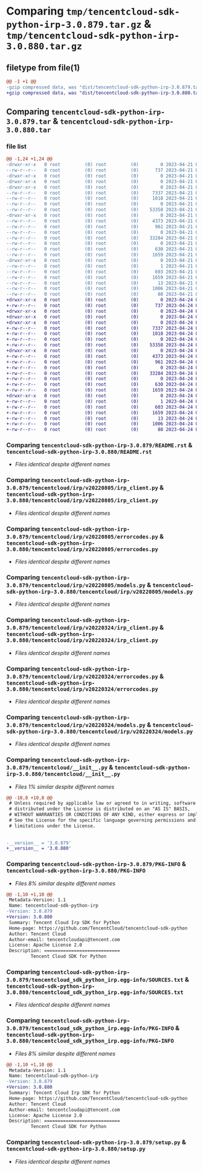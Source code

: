 # Comparing `tmp/tencentcloud-sdk-python-irp-3.0.879.tar.gz` & `tmp/tencentcloud-sdk-python-irp-3.0.880.tar.gz`

## filetype from file(1)

```diff
@@ -1 +1 @@
-gzip compressed data, was "dist/tencentcloud-sdk-python-irp-3.0.879.tar", last modified: Fri Apr 21 00:48:07 2023, max compression
+gzip compressed data, was "dist/tencentcloud-sdk-python-irp-3.0.880.tar", last modified: Mon Apr 24 03:12:22 2023, max compression
```

## Comparing `tencentcloud-sdk-python-irp-3.0.879.tar` & `tencentcloud-sdk-python-irp-3.0.880.tar`

### file list

```diff
@@ -1,24 +1,24 @@
-drwxr-xr-x   0 root         (0) root         (0)        0 2023-04-21 00:48:07.000000 tencentcloud-sdk-python-irp-3.0.879/
--rw-r--r--   0 root         (0) root         (0)      737 2023-04-21 00:48:07.000000 tencentcloud-sdk-python-irp-3.0.879/README.rst
-drwxr-xr-x   0 root         (0) root         (0)        0 2023-04-21 00:48:07.000000 tencentcloud-sdk-python-irp-3.0.879/tencentcloud/
-drwxr-xr-x   0 root         (0) root         (0)        0 2023-04-21 00:48:07.000000 tencentcloud-sdk-python-irp-3.0.879/tencentcloud/irp/
-drwxr-xr-x   0 root         (0) root         (0)        0 2023-04-21 00:48:07.000000 tencentcloud-sdk-python-irp-3.0.879/tencentcloud/irp/v20220805/
--rw-r--r--   0 root         (0) root         (0)     7337 2023-04-21 00:48:07.000000 tencentcloud-sdk-python-irp-3.0.879/tencentcloud/irp/v20220805/irp_client.py
--rw-r--r--   0 root         (0) root         (0)     1018 2023-04-21 00:48:07.000000 tencentcloud-sdk-python-irp-3.0.879/tencentcloud/irp/v20220805/errorcodes.py
--rw-r--r--   0 root         (0) root         (0)        0 2023-04-21 00:48:07.000000 tencentcloud-sdk-python-irp-3.0.879/tencentcloud/irp/v20220805/__init__.py
--rw-r--r--   0 root         (0) root         (0)    53358 2023-04-21 00:48:07.000000 tencentcloud-sdk-python-irp-3.0.879/tencentcloud/irp/v20220805/models.py
-drwxr-xr-x   0 root         (0) root         (0)        0 2023-04-21 00:48:07.000000 tencentcloud-sdk-python-irp-3.0.879/tencentcloud/irp/v20220324/
--rw-r--r--   0 root         (0) root         (0)     4373 2023-04-21 00:48:07.000000 tencentcloud-sdk-python-irp-3.0.879/tencentcloud/irp/v20220324/irp_client.py
--rw-r--r--   0 root         (0) root         (0)      961 2023-04-21 00:48:07.000000 tencentcloud-sdk-python-irp-3.0.879/tencentcloud/irp/v20220324/errorcodes.py
--rw-r--r--   0 root         (0) root         (0)        0 2023-04-21 00:48:07.000000 tencentcloud-sdk-python-irp-3.0.879/tencentcloud/irp/v20220324/__init__.py
--rw-r--r--   0 root         (0) root         (0)    33284 2023-04-21 00:48:07.000000 tencentcloud-sdk-python-irp-3.0.879/tencentcloud/irp/v20220324/models.py
--rw-r--r--   0 root         (0) root         (0)        0 2023-04-21 00:48:07.000000 tencentcloud-sdk-python-irp-3.0.879/tencentcloud/irp/__init__.py
--rw-r--r--   0 root         (0) root         (0)      630 2023-04-21 00:48:07.000000 tencentcloud-sdk-python-irp-3.0.879/tencentcloud/__init__.py
--rw-r--r--   0 root         (0) root         (0)     1659 2023-04-21 00:48:07.000000 tencentcloud-sdk-python-irp-3.0.879/PKG-INFO
-drwxr-xr-x   0 root         (0) root         (0)        0 2023-04-21 00:48:07.000000 tencentcloud-sdk-python-irp-3.0.879/tencentcloud_sdk_python_irp.egg-info/
--rw-r--r--   0 root         (0) root         (0)        1 2023-04-21 00:48:07.000000 tencentcloud-sdk-python-irp-3.0.879/tencentcloud_sdk_python_irp.egg-info/dependency_links.txt
--rw-r--r--   0 root         (0) root         (0)      603 2023-04-21 00:48:07.000000 tencentcloud-sdk-python-irp-3.0.879/tencentcloud_sdk_python_irp.egg-info/SOURCES.txt
--rw-r--r--   0 root         (0) root         (0)     1659 2023-04-21 00:48:07.000000 tencentcloud-sdk-python-irp-3.0.879/tencentcloud_sdk_python_irp.egg-info/PKG-INFO
--rw-r--r--   0 root         (0) root         (0)       13 2023-04-21 00:48:07.000000 tencentcloud-sdk-python-irp-3.0.879/tencentcloud_sdk_python_irp.egg-info/top_level.txt
--rw-r--r--   0 root         (0) root         (0)     1006 2023-04-21 00:48:07.000000 tencentcloud-sdk-python-irp-3.0.879/setup.py
--rw-r--r--   0 root         (0) root         (0)       88 2023-04-21 00:48:07.000000 tencentcloud-sdk-python-irp-3.0.879/setup.cfg
+drwxr-xr-x   0 root         (0) root         (0)        0 2023-04-24 03:12:22.000000 tencentcloud-sdk-python-irp-3.0.880/
+-rw-r--r--   0 root         (0) root         (0)      737 2023-04-24 03:12:22.000000 tencentcloud-sdk-python-irp-3.0.880/README.rst
+drwxr-xr-x   0 root         (0) root         (0)        0 2023-04-24 03:12:22.000000 tencentcloud-sdk-python-irp-3.0.880/tencentcloud/
+drwxr-xr-x   0 root         (0) root         (0)        0 2023-04-24 03:12:22.000000 tencentcloud-sdk-python-irp-3.0.880/tencentcloud/irp/
+drwxr-xr-x   0 root         (0) root         (0)        0 2023-04-24 03:12:22.000000 tencentcloud-sdk-python-irp-3.0.880/tencentcloud/irp/v20220805/
+-rw-r--r--   0 root         (0) root         (0)     7337 2023-04-24 03:12:22.000000 tencentcloud-sdk-python-irp-3.0.880/tencentcloud/irp/v20220805/irp_client.py
+-rw-r--r--   0 root         (0) root         (0)     1018 2023-04-24 03:12:22.000000 tencentcloud-sdk-python-irp-3.0.880/tencentcloud/irp/v20220805/errorcodes.py
+-rw-r--r--   0 root         (0) root         (0)        0 2023-04-24 03:12:22.000000 tencentcloud-sdk-python-irp-3.0.880/tencentcloud/irp/v20220805/__init__.py
+-rw-r--r--   0 root         (0) root         (0)    53358 2023-04-24 03:12:22.000000 tencentcloud-sdk-python-irp-3.0.880/tencentcloud/irp/v20220805/models.py
+drwxr-xr-x   0 root         (0) root         (0)        0 2023-04-24 03:12:22.000000 tencentcloud-sdk-python-irp-3.0.880/tencentcloud/irp/v20220324/
+-rw-r--r--   0 root         (0) root         (0)     4373 2023-04-24 03:12:22.000000 tencentcloud-sdk-python-irp-3.0.880/tencentcloud/irp/v20220324/irp_client.py
+-rw-r--r--   0 root         (0) root         (0)      961 2023-04-24 03:12:22.000000 tencentcloud-sdk-python-irp-3.0.880/tencentcloud/irp/v20220324/errorcodes.py
+-rw-r--r--   0 root         (0) root         (0)        0 2023-04-24 03:12:22.000000 tencentcloud-sdk-python-irp-3.0.880/tencentcloud/irp/v20220324/__init__.py
+-rw-r--r--   0 root         (0) root         (0)    33284 2023-04-24 03:12:22.000000 tencentcloud-sdk-python-irp-3.0.880/tencentcloud/irp/v20220324/models.py
+-rw-r--r--   0 root         (0) root         (0)        0 2023-04-24 03:12:22.000000 tencentcloud-sdk-python-irp-3.0.880/tencentcloud/irp/__init__.py
+-rw-r--r--   0 root         (0) root         (0)      630 2023-04-24 03:12:22.000000 tencentcloud-sdk-python-irp-3.0.880/tencentcloud/__init__.py
+-rw-r--r--   0 root         (0) root         (0)     1659 2023-04-24 03:12:22.000000 tencentcloud-sdk-python-irp-3.0.880/PKG-INFO
+drwxr-xr-x   0 root         (0) root         (0)        0 2023-04-24 03:12:22.000000 tencentcloud-sdk-python-irp-3.0.880/tencentcloud_sdk_python_irp.egg-info/
+-rw-r--r--   0 root         (0) root         (0)        1 2023-04-24 03:12:22.000000 tencentcloud-sdk-python-irp-3.0.880/tencentcloud_sdk_python_irp.egg-info/dependency_links.txt
+-rw-r--r--   0 root         (0) root         (0)      603 2023-04-24 03:12:22.000000 tencentcloud-sdk-python-irp-3.0.880/tencentcloud_sdk_python_irp.egg-info/SOURCES.txt
+-rw-r--r--   0 root         (0) root         (0)     1659 2023-04-24 03:12:22.000000 tencentcloud-sdk-python-irp-3.0.880/tencentcloud_sdk_python_irp.egg-info/PKG-INFO
+-rw-r--r--   0 root         (0) root         (0)       13 2023-04-24 03:12:22.000000 tencentcloud-sdk-python-irp-3.0.880/tencentcloud_sdk_python_irp.egg-info/top_level.txt
+-rw-r--r--   0 root         (0) root         (0)     1006 2023-04-24 03:12:22.000000 tencentcloud-sdk-python-irp-3.0.880/setup.py
+-rw-r--r--   0 root         (0) root         (0)       88 2023-04-24 03:12:22.000000 tencentcloud-sdk-python-irp-3.0.880/setup.cfg
```

### Comparing `tencentcloud-sdk-python-irp-3.0.879/README.rst` & `tencentcloud-sdk-python-irp-3.0.880/README.rst`

 * *Files identical despite different names*

### Comparing `tencentcloud-sdk-python-irp-3.0.879/tencentcloud/irp/v20220805/irp_client.py` & `tencentcloud-sdk-python-irp-3.0.880/tencentcloud/irp/v20220805/irp_client.py`

 * *Files identical despite different names*

### Comparing `tencentcloud-sdk-python-irp-3.0.879/tencentcloud/irp/v20220805/errorcodes.py` & `tencentcloud-sdk-python-irp-3.0.880/tencentcloud/irp/v20220805/errorcodes.py`

 * *Files identical despite different names*

### Comparing `tencentcloud-sdk-python-irp-3.0.879/tencentcloud/irp/v20220805/models.py` & `tencentcloud-sdk-python-irp-3.0.880/tencentcloud/irp/v20220805/models.py`

 * *Files identical despite different names*

### Comparing `tencentcloud-sdk-python-irp-3.0.879/tencentcloud/irp/v20220324/irp_client.py` & `tencentcloud-sdk-python-irp-3.0.880/tencentcloud/irp/v20220324/irp_client.py`

 * *Files identical despite different names*

### Comparing `tencentcloud-sdk-python-irp-3.0.879/tencentcloud/irp/v20220324/errorcodes.py` & `tencentcloud-sdk-python-irp-3.0.880/tencentcloud/irp/v20220324/errorcodes.py`

 * *Files identical despite different names*

### Comparing `tencentcloud-sdk-python-irp-3.0.879/tencentcloud/irp/v20220324/models.py` & `tencentcloud-sdk-python-irp-3.0.880/tencentcloud/irp/v20220324/models.py`

 * *Files identical despite different names*

### Comparing `tencentcloud-sdk-python-irp-3.0.879/tencentcloud/__init__.py` & `tencentcloud-sdk-python-irp-3.0.880/tencentcloud/__init__.py`

 * *Files 1% similar despite different names*

```diff
@@ -10,8 +10,8 @@
 # Unless required by applicable law or agreed to in writing, software
 # distributed under the License is distributed on an "AS IS" BASIS,
 # WITHOUT WARRANTIES OR CONDITIONS OF ANY KIND, either express or implied.
 # See the License for the specific language governing permissions and
 # limitations under the License.
 
 
-__version__ = '3.0.879'
+__version__ = '3.0.880'
```

### Comparing `tencentcloud-sdk-python-irp-3.0.879/PKG-INFO` & `tencentcloud-sdk-python-irp-3.0.880/PKG-INFO`

 * *Files 8% similar despite different names*

```diff
@@ -1,10 +1,10 @@
 Metadata-Version: 1.1
 Name: tencentcloud-sdk-python-irp
-Version: 3.0.879
+Version: 3.0.880
 Summary: Tencent Cloud Irp SDK for Python
 Home-page: https://github.com/TencentCloud/tencentcloud-sdk-python
 Author: Tencent Cloud
 Author-email: tencentcloudapi@tencent.com
 License: Apache License 2.0
 Description: ============================
         Tencent Cloud SDK for Python
```

### Comparing `tencentcloud-sdk-python-irp-3.0.879/tencentcloud_sdk_python_irp.egg-info/SOURCES.txt` & `tencentcloud-sdk-python-irp-3.0.880/tencentcloud_sdk_python_irp.egg-info/SOURCES.txt`

 * *Files identical despite different names*

### Comparing `tencentcloud-sdk-python-irp-3.0.879/tencentcloud_sdk_python_irp.egg-info/PKG-INFO` & `tencentcloud-sdk-python-irp-3.0.880/tencentcloud_sdk_python_irp.egg-info/PKG-INFO`

 * *Files 8% similar despite different names*

```diff
@@ -1,10 +1,10 @@
 Metadata-Version: 1.1
 Name: tencentcloud-sdk-python-irp
-Version: 3.0.879
+Version: 3.0.880
 Summary: Tencent Cloud Irp SDK for Python
 Home-page: https://github.com/TencentCloud/tencentcloud-sdk-python
 Author: Tencent Cloud
 Author-email: tencentcloudapi@tencent.com
 License: Apache License 2.0
 Description: ============================
         Tencent Cloud SDK for Python
```

### Comparing `tencentcloud-sdk-python-irp-3.0.879/setup.py` & `tencentcloud-sdk-python-irp-3.0.880/setup.py`

 * *Files identical despite different names*

